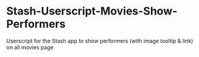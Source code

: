 # Stash-Userscript-Movies-Show-Performers
Userscript for the Stash app to show performers (with image tooltip &amp; link) on all movies page

